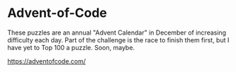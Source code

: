 # Advent-of-Code

These puzzles are an annual "Advent Calendar" in December of increasing difficulty each day. Part of the challenge is the race to finish them first, but I have yet to Top 100 a puzzle. Soon, maybe.

https://adventofcode.com/
